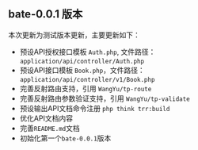 ## bate-0.0.1 版本

本次更新为测试版本更新，主要更新如下：

* 预设API授权接口模板 `Auth.php`, 文件路径：`application/api/controller/Auth.php`
* 预设API接口模板 `Book.php`，文件路径：`application/api/controller/v1/Book.php`
* 完善反射路由支持，引用 `WangYu/tp-route`
* 完善反射路由参数验证支持，引用 `WangYu/tp-validate`
* 预设输出API文档命令注册 `php think trr:build`
* 优化API文档内容
* 完善`README.md`文档
* 初始化第一个`bate-0.0.1`版本